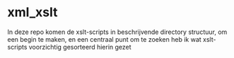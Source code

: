 # xml_xslt

In deze repo komen de xslt-scripts in beschrijvende directory structuur, om een begin te maken, en een centraal punt om te zoeken heb ik wat xslt-scripts voorzichtig gesorteerd hierin gezet
